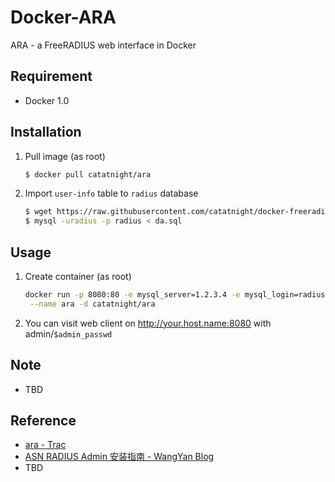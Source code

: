 Docker-ARA
==========

 ARA - a FreeRADIUS web interface in Docker

## Requirement
+ Docker 1.0

## Installation
1. Pull image (as root)

	```bash
	$ docker pull catatnight/ara
	```

2. Import ```user-info``` table to ```radius``` database

	```bash
	$ wget https://raw.githubusercontent.com/catatnight/docker-freeradius/master/ara/da.sql
	$ mysql -uradius -p radius < da.sql
	```

## Usage
1. Create container (as root)

	```bash
	docker run -p 8080:80 -e mysql_server=1.2.3.4 -e mysql_login=radius -e mysql_passwd=radius -e admin_passwd=123456 \
	 --name ara -d catatnight/ara
	```

2. You can visit web client on http://your.host.name:8080 with admin/`$admin_passwd`

## Note
+ TBD

## Reference
+ [ara - Trac](http://labs.asn.pl/ara/)
+ [ASN RADIUS Admin 安装指南 - WangYan Blog](http://wangyan.org/blog/ara-install-guide.html)
+ TBD
